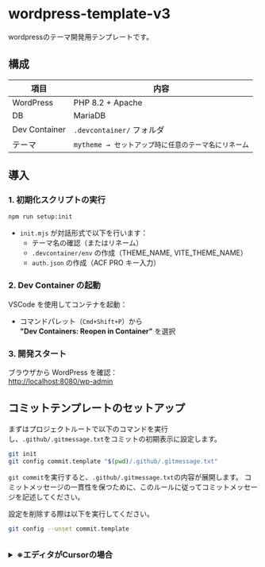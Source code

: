# wordpress-template-v3
wordpressのテーマ開発用テンプレートです。

## 構成

| 項目 | 内容 |
|------|------|
| WordPress | PHP 8.2 + Apache |
| DB | MariaDB |
| Dev Container | `.devcontainer/` フォルダ |
| テーマ | `mytheme → セットアップ時に任意のテーマ名にリネーム` |

## 導入

### 1. 初期化スクリプトの実行
```bash
npm run setup:init
```

- `init.mjs` が対話形式で以下を行います：
  - テーマ名の確認（またはリネーム）
  - `.devcontainer/env` の作成（THEME_NAME, VITE_THEME_NAME）
  - `auth.json` の作成（ACF PRO キー入力）

### 2. Dev Container の起動
VSCode を使用してコンテナを起動：

- コマンドパレット（`Cmd+Shift+P`）から  
  **"Dev Containers: Reopen in Container"** を選択

### 3. 開発スタート
ブラウザから WordPress を確認：  
  [http://localhost:8080/wp-admin](http://localhost:8080)


## コミットテンプレートのセットアップ

まずはプロジェクトルートで以下のコマンドを実行し、`.github/.gitmessage.txt`をコミットの初期表示に設定します。

```bash
git init
git config commit.template "$(pwd)/.github/.gitmessage.txt"
```

`git commit`を実行すると、`.github/.gitmessage.txt`の内容が展開します。
コミットメッセージの一貫性を保つために、このルールに従ってコミットメッセージを記述してください。

設定を削除する際は以下を実行してください。

```bash
git config --unset commit.template
```
<br>

<details>
<summary style="font-size: 16px; font-weight: bold;">※エディタがCursorの場合</summary>

VSCode の場合、`git commit`を実行すると既存の設定で`.github/.gitmessage.txt`の内容が VSCode 上で展開されますが、Cursor の場合 Vim で展開されます。
編集エディタを変える場合以下の手順で変更してください。

1, アプリケーションまでのフルパスを取得する

```bash
find /Applications -name "Cursor”
```

2, コミットメッセージを編集するエディタをアプリケーションまでのフルパスで指定

```bash
git config --global core.editor “「アプリケーションまでのフルパス」 -—wait”
```

上記のコマンドでエディタの設定ができずエラーになる場合、以下のコマンドで設定してください。

1, 現在の git の編集エディタの設定を確認

```bash
git config --global --get-all core.editor
```

2, 現在の git の編集エディタの設定を削除

```bash
git config --global --unset-all core.editor
```

3, git の編集エディタを設定

```bash
git config --global core.editor “「アプリケーションまでのフルパス」 -—wait”
```

4, 再度`git config --global --get-all core.editor`を実行し、設定が反映されているか確認。

または、

```bash
git config --global --replace-all core.editor "「アプリケーションまでのフルパス」 --wait”
```

で編集エディタの設定を書き換えられます。
</details>
